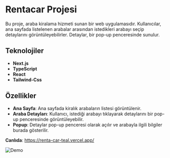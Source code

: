 # Rentacar Projesi

Bu proje, araba kiralama hizmeti sunan bir web uygulamasıdır. Kullanıcılar, ana sayfada listelenen arabalar arasından istedikleri arabayı seçip detaylarını görüntüleyebilirler. Detaylar, bir pop-up penceresinde sunulur.

## Teknolojiler

- **Next.js**
- **TypeScript**
- **React**
- **Tailwind-Css**

## Özellikler

- **Ana Sayfa**: Ana sayfada kiralık arabaların listesi görüntülenir.
- **Araba Detayları**: Kullanıcı, istediği arabayı tıklayarak detaylarını bir pop-up penceresinde görüntüleyebilir.
- **Popup**: Detaylar pop-up penceresi olarak açılır ve arabayla ilgili bilgiler burada gösterilir.

**Canlıda**: https://renta-car-teal.vercel.app/

![Demo](public/demoo.gif)
